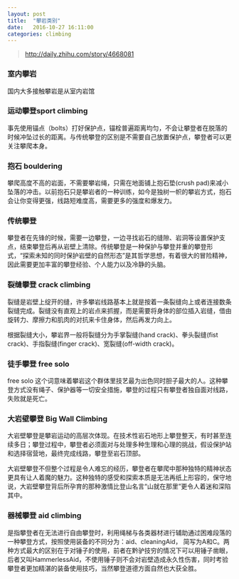 ```yaml
---
layout: post
title:  "攀岩类别"
date:   2016-10-27 16:11:00
categories: climbing 
---
```

> http://daily.zhihu.com/story/4668081

### 室内攀岩
国内大多接触攀岩是从室内岩馆

### 运动攀登sport climbing
事先使用锚点（bolts）打好保护点，锚栓普遍距离均匀，不会让攀登者在脱落的时候冲坠过长的距离。与传统攀登的区别是不需要自己放置保护点，攀登者可以更关注攀爬本身。

### 抱石 bouldering
攀爬高度不高的岩面，不需要攀岩绳，只需在地面铺上抱石垫(crush
pad)来减小坠落的冲击。以前抱石只是攀岩者的一种训练，如今是独树一帜的攀岩方式，抱石会让你变得更强，线路短难度高，需要更多的强度和爆发力。

### 传统攀登
攀登者在先锋的时候，需要一边攀登，一边寻找岩石的缝隙、岩洞等设置保护支点，结束攀登后再从岩壁上清除。传统攀登是一种保护与攀登并重的攀登形式，“探索未知的同时保护岩壁的自然形态”是其哲学思想，有着很大的冒险精神，因此需要更加丰富的攀登经验、个人能力以及冷静的头脑。

### 裂缝攀登 crack climbing
裂缝是岩壁上绽开的缝，许多攀岩线路基本上就是按着一条裂缝向上或者连接数条裂缝完成。裂缝没有直观上的岩点来抓握，而是需要将身体的部位插入岩缝，借由旋转力、摩擦力和肌肉的对抗来卡住身体，然后再发力向上。

根据裂缝大小，攀岩界一般将裂缝分为手掌裂缝(hand crack)、拳头裂缝(fist
crack)、手指裂缝(finger crack)、宽裂缝(off-width crack)。

### 徒手攀登 free solo
free solo
这个词意味着攀岩这个群体里技艺最为出色同时胆子最大的人。这种攀登方式没有绳子、保护器等一切安全措施，攀登的过程只有攀登者独自面对线路，失败就是死亡。

### 大岩壁攀登 Big Wall Climbing
大岩壁攀登是攀岩运动的高层次体现。在技术性岩石地形上攀登整天，有时甚至连续多日；攀登过程中，攀登者必须面对与处理多种生理和心理的挑战，假设保护站和选择宿营地，最终完成线路，攀登至岩石顶部。

大岩壁攀登不但整个过程是令人难忘的经历，攀登者在攀爬中那种独特的精神状态更具有让人着魔的魅力。这种独特的感受和探索本质是无法再纸上形容的，保守地说，大岩壁攀登背后所孕育的那种激情比登山名言“山就在那里”更令人着迷和深陷其中。

### 器械攀登 aid climbing

是指攀登者在无法进行自由攀登时，利用绳梯与各类器材进行辅助通过困难段落的一种攀登方式，按照使用装备的不同分为：aid、cleaningAid，
简写为A和C。两种方式最大的区别在于对锤子的使用，前者在黔驴技穷的情况下可以用锤子凿眼，后者又叫HammerlessAid，不使用锤子则不会对岩壁造成永久性伤害，同时考验攀登者更加精湛的装备使用技巧，当然攀登道德方面自然也大获全胜。
